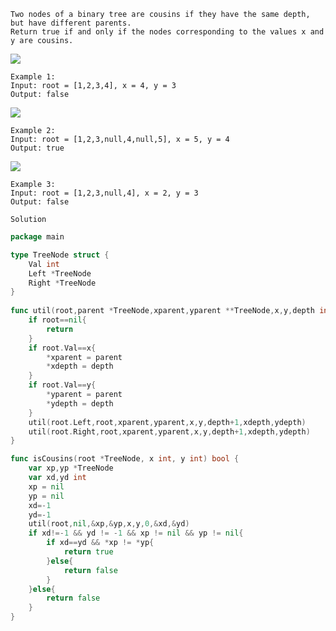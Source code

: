```text
Two nodes of a binary tree are cousins if they have the same depth, but have different parents.
Return true if and only if the nodes corresponding to the values x and y are cousins.
```
![](https://assets.leetcode.com/uploads/2019/02/12/q1248-01.png)
```
Example 1:
Input: root = [1,2,3,4], x = 4, y = 3
Output: false
```
![](https://assets.leetcode.com/uploads/2019/02/12/q1248-02.png)
```
Example 2:
Input: root = [1,2,3,null,4,null,5], x = 5, y = 4
Output: true
```

![](https://assets.leetcode.com/uploads/2019/02/13/q1248-03.png)
```
Example 3:
Input: root = [1,2,3,null,4], x = 2, y = 3
Output: false
```

`Solution`

```go
package main

type TreeNode struct {
	Val int
    Left *TreeNode
    Right *TreeNode
}
 
func util(root,parent *TreeNode,xparent,yparent **TreeNode,x,y,depth int,xdepth,ydepth *int) {
    if root==nil{
        return 
    }
    if root.Val==x{
        *xparent = parent
        *xdepth = depth
    }
    if root.Val==y{
        *yparent = parent
        *ydepth = depth
    }
    util(root.Left,root,xparent,yparent,x,y,depth+1,xdepth,ydepth)
    util(root.Right,root,xparent,yparent,x,y,depth+1,xdepth,ydepth)
}

func isCousins(root *TreeNode, x int, y int) bool {
    var xp,yp *TreeNode
    var xd,yd int
    xp = nil
    yp = nil
    xd=-1
    yd=-1
    util(root,nil,&xp,&yp,x,y,0,&xd,&yd)
    if xd!=-1 && yd != -1 && xp != nil && yp != nil{
        if xd==yd && *xp != *yp{
            return true
        }else{
            return false
        }
    }else{
        return false
    }
}
```